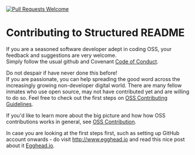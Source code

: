 [![Pull Requests Welcome](https://img.shields.io/badge/PRs-welcome-brightgreen.svg?style=flat)](http://makeapullrequest.com)

# Contributing to Structured README

If you are a seasoned software developer adept in coding OSS, your feedback and suggestions are very welcome.  
Simply follow the usual github and Covenant [Code of Conduct][Ref1].

Do not despair if have never done this before!  
If you are passionate, you can help spreading the good word across the increasingly growing non-developer digital world. There are many fellow inmates who use open source, may not have contributed yet and are willing to do so. Feel free to check out the first steps on [OSS Contributing Guidelines][Ref2]. 

If you'd like to learn more about the big picture and how how OSS contributions works in general, see [OSS Contribution][Ref3].

In case you are looking at the first steps first, such as setting up GitHub account onwards - do visit http://www.egghead.io and read this nice post about it [Egghead.io][Ref4].

[Ref1]:(http://contributor-covenant.org)
[Ref2]:(https://github.com/freeCodeCamp/how-to-contribute-to-open-source/blob/master/CONTRIBUTING.md)
[Ref3]:(https://github.com/freeCodeCamp/how-to-contribute-to-open-source)
[Ref4]:(https://medium.com/@kentcdodds/introducing-how-to-contribute-to-open-source-be67917eb704)

